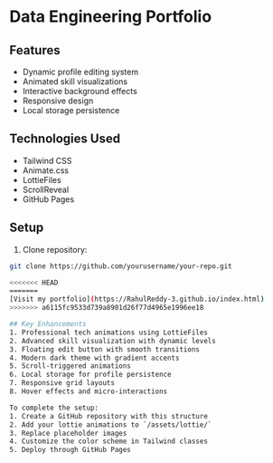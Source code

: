 # Data Engineering Portfolio

## Features
- Dynamic profile editing system
- Animated skill visualizations
- Interactive background effects
- Responsive design
- Local storage persistence

## Technologies Used
- Tailwind CSS
- Animate.css
- LottieFiles
- ScrollReveal
- GitHub Pages

## Setup
1. Clone repository:
```bash
git clone https://github.com/yourusername/your-repo.git

<<<<<<< HEAD
=======
[Visit my portfolio](https://RahulReddy-3.github.io/index.html)
>>>>>>> a6115fc9533d739a8901d26f77d4965e1996ee18

## Key Enhancements
1. Professional tech animations using LottieFiles
2. Advanced skill visualization with dynamic levels
3. Floating edit button with smooth transitions
4. Modern dark theme with gradient accents
5. Scroll-triggered animations
6. Local storage for profile persistence
7. Responsive grid layouts
8. Hover effects and micro-interactions

To complete the setup:
1. Create a GitHub repository with this structure
2. Add your lottie animations to `/assets/lottie/`
3. Replace placeholder images
4. Customize the color scheme in Tailwind classes
5. Deploy through GitHub Pages

